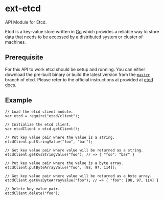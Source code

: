 # ext-etcd

API Module for Etcd.

Etcd is a key-value store written in [Go](https://golang.org/) which provides a reliable way to store data that needs to be accessed by a distributed system or cluster of machines.

## Prerequisite

For this API to work etcd should be setup and running. You can either download the pre-built binary or build the latest version from the [`master`]( https://github.com/etcd-io/etcd) branch of etcd. Please refer to the official instructions at provided at [etcd docs](https://etcd.io/docs).

## Example

```
// Load the etcd client module.
var etcd = require("etcd/client");

// Initialize the etcd client.
var etcdClient = etcd.getClient();

// Put key value pair where the value is a string.
etcdClient.putStringValue("foo", "bar");

// Get key value pair where value will be returned as a string.
etcdClient.getKvsStringValue("foo"); // => { "foo": "bar" }

// Put key value pair where the value is a byte array.
etcdClient.putByteArrayValue("foo", [98, 97, 114]);

// Get key value pair where value will be returned as a byte array.
etcdClient.getKvsByteArrayValue("foo"); // => { "foo": [98, 97, 114] }

// Delete key value pair.
etcdClient.delete("foo");
```

